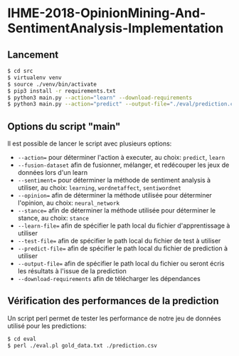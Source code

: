 # IHME-2018-OpinionMining-And-SentimentAnalysis-Implementation

## Lancement

```bash
$ cd src
$ virtualenv venv
$ source ./venv/bin/activate
$ pip3 install -r requirements.txt
$ python3 main.py --action="learn" --download-requirements
$ python3 main.py --action="predict" --output-file="./eval/prediction.csv"
```

## Options du script "main"

Il est possible de lancer le script avec plusieurs options:
* `--action=` pour déterminer l'action à executer, au choix: `predict`, `learn`
* `--fusion-dataset` afin de fusionner, mélanger, et redécouper les jeux de données lors d'un learn
* `--sentiment=` pour déterminer la méthode de sentiment analysis à utiliser, au choix: `learning`, `wordnetaffect`, `sentiwordnet`
* `--opinion=` afin de déterminer la méthode utilisée pour déterminer l'opinion, au choix: `neural_network`
* `--stance=` afin de déterminer la méthode utilisée pour déterminer le stance, au choix: `stance`
* `--learn-file=` afin de spécifier le path local du fichier d'apprentissage à utiliser
* `--test-file=` afin de spécifier le path local du fichier de test à utiliser
* `--predict-file=` afin de spécifier le path local du fichier de prediction à utiliser
* `--output-file=` afin de spécifier le path local du fichier ou seront écris les résultats à l'issue de la prediction
* `--download-requirements` afin de télécharger les dépendances

## Vérification des performances de la prediction

Un script perl permet de tester les performance de notre jeu de données utilisé pour les predictions:
```bash
$ cd eval
$ perl ./eval.pl gold_data.txt ./prediction.csv
```
